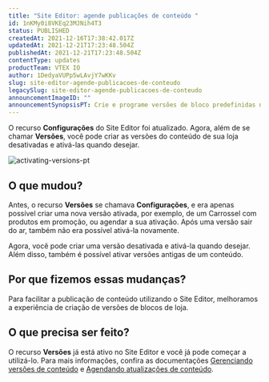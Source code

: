 ```yaml
---
title: "Site Editor: agende publicações de conteúdo "
id: 1nKMy0i8VKEq23MJNih4T3
status: PUBLISHED
createdAt: 2021-12-16T17:38:42.017Z
updatedAt: 2021-12-21T17:23:48.504Z
publishedAt: 2021-12-21T17:23:48.504Z
contentType: updates
productTeam: VTEX IO
author: 1DedyaVUPp5wLAvjY7wKKv
slug: site-editor-agende-publicacoes-de-conteudo
legacySlug: site-editor-agende-publicacoes-de-conteudo
announcementImageID: ""
announcementSynopsisPT: Crie e programe versões de bloco predefinidas no Site Editor
---
```


O recurso **Configurações** do Site Editor foi atualizado. Agora, além de se chamar **Versões**, você pode criar as  versões do conteúdo de sua loja desativadas e ativá-las quando desejar.

![activating-versions-pt](https://images.ctfassets.net/alneenqid6w5/31O8XD7Pt9GWWYk2W8q13K/01ea74a9392015c3eb54ae8b0546908a/activating-versions-pt.gif)

## O que mudou?
Antes, o recurso **Versões** se chamava **Configurações**, e era apenas possível criar uma nova versão ativada, por exemplo, de um Carrossel com produtos em promoção, ou agendar a sua ativação. Após uma versão sair do ar, também não era possível ativá-la novamente.

Agora, você pode criar uma versão desativada e ativá-la quando desejar. Além disso, também é possível ativar versões antigas de um conteúdo.

## Por que fizemos essas mudanças?
Para facilitar a publicação de conteúdo utilizando o Site Editor, melhoramos a experiência de criação de versões de blocos de loja.

## O que precisa ser feito?
O recurso **Versões** já está ativo no Site Editor e você já pode começar a utilizá-lo. Para mais informações, confira as documentações [Gerenciando versões de conteúdo](https://help.vtex.com/pt/tutorial/gerenciando-versoes-de-conteudo--4loXo98CZncY0NnjKrScbG) e [Agendando atualizações de conteúdo](https://help.vtex.com/pt/tutorial/agendando-atualizacoes-de-conteudo--5L93gED3wgSRoWpFJlJ2ns).

